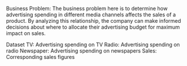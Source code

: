 Business Problem: The business problem here is to determine how advertising spending in different media channels affects the sales of a product. By analyzing this relationship, the company can make informed decisions about where to allocate their advertising budget for maximum impact on sales.

Dataset TV: Advertising spending on TV Radio: Advertising spending on radio Newspaper: Advertising spending on newspapers Sales: Corresponding sales figures
